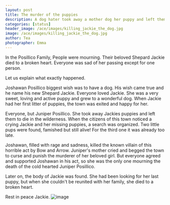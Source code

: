 ```yaml
---
layout: post
title: The murder of the puppies
description: A dog hater took away a mother dog her puppy and left them to die in the wilderness.
categories: [status]
header_image: /ace/images/killing_jackie_the_dog.jpg
image: /ace/images/killing_jackie_the_dog.jpg
author: Tea
photographer: Emma
---
```


In the Posillico Family, People were mourning. Their beloved Shepard Jackie died to a broken heart. Everyone was sad of her passing except for one person.

Let us explain what exactly happened. 

Joshawan Posillico biggest wish was to have a dog. His wish came true and he name his new Shepard Jackie. Everyone loved Jackie. She was a very sweet, loving and active puppy and grew to a wonderful dog. When Jackie had her first litter of puppies, the town was exited and happy for her. 

Everyone, but Juniper Posillico. She took away Jackies puppies and left them to die in the wilderness. When the citizens of this town noticed a crying Jackie and her missing puppies, a search was organized. Two little pups were found, famished but still alive! For the third one it was already too late. 

Joshawan, filled with rage and sadness, killed the known villain of this horrible act by Bow and Arrow. Juniper's mother cried and begged the town to curse and punish the murderer of her beloved girl. But everyone agreed and supported Joshawan in his act, so she was the only one mourning the death of the cold hearted Juniper Posillico.

Later on, the body of Jackie was found. She had been looking for her last puppy, but when she couldn't be reunited with her family, she died to a broken heart. 

Rest in peace Jackie.
![image](/ace/images/killing_jackie_the_dog.jpg)